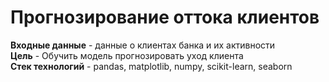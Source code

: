 # Прогнозирование оттока клиентов

**Входные данные** - данные о клиентах банка и их активности<br>
**Цель** - Обучить модель прогнозировать уход клиента<br>
**Стек технологий** - pandas, matplotlib, numpy, scikit-learn, seaborn
